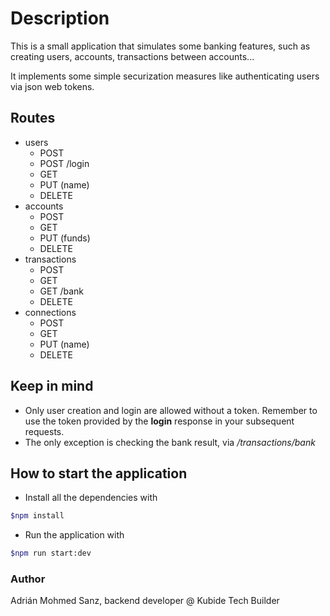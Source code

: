 # Description

This is a small application that simulates some banking features, such as creating users, accounts, transactions between accounts...

It implements some simple securization measures like authenticating users via json web tokens.

## Routes
- users
    - POST
    - POST /login
    - GET
    - PUT (name)
    - DELETE
- accounts
    - POST
    - GET
    - PUT (funds)
    - DELETE
- transactions
    - POST
    - GET
    - GET /bank
    - DELETE
- connections
    - POST
    - GET
    - PUT (name)
    - DELETE

## Keep in mind
- Only user creation and login are allowed without a token. Remember to use the token provided by the **login** response in your subsequent requests.
- The only exception is checking the bank result, via _/transactions/bank_

## How to start the application
- Install all the dependencies with
```bash
$npm install 
```

- Run the application with 
```bash
$npm run start:dev
```

### Author
Adrián Mohmed Sanz, backend developer @ Kubide Tech Builder